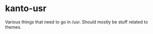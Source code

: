 kanto-usr
=========

Various things that need to go in /usr. Should mostly be stuff related to themes. 
